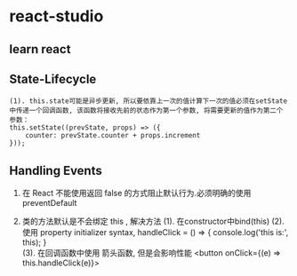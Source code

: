 # react-studio
## learn react 

## State-Lifecycle
	(1). this.state可能是异步更新, 所以要依靠上一次的值计算下一次的值必须在setState中传递一个回调函数, 该函数将接收先前的状态作为第一个参数, 将需要更新的值作为第二个参数：
	this.setState((prevState, props) => ({
		counter: prevState.counter + props.increment
	}));

## Handling Events
1. 在 React 不能使用返回 false 的方式阻止默认行为.必须明确的使用 preventDefault

2. 类的方法默认是不会绑定 this , 解决方法
	(1). 在constructor中bind(this)
	(2). 使用 property initializer syntax,
	handleClick = () => {
		console.log('this is:', this);
	}	
	(3). 在回调函数中使用 箭头函数, 但是会影响性能
	<button onClick={(e) => this.handleClick(e)}>


